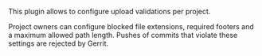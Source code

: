 This plugin allows to configure upload validations per project.

Project owners can configure blocked file extensions, required footers
and a maximum allowed path length. Pushes of commits that violate these
settings are rejected by Gerrit.
